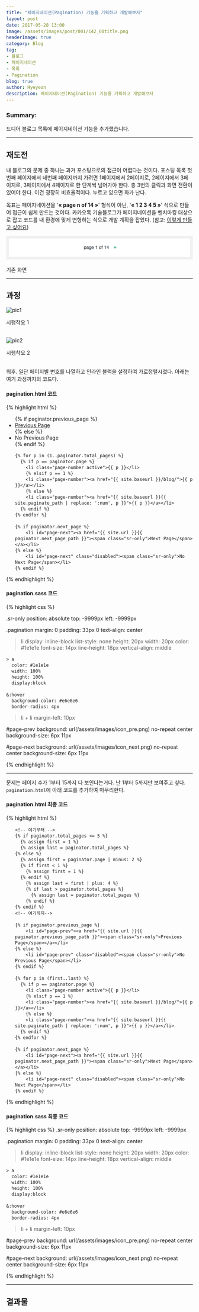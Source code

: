 ```yaml
---
title: "페이지네이션(Pagination) 기능을 기획하고 개발해보자"
layout: post
date: 2017-05-28 13:00
image: /assets/images/post/001/142_00title.png
headerImage: true
category: Blog
tag:
- 블로그
- 페이지네이션
- 목록
- Pagination
blog: true
author: Hyeyeon
description: 페이지네이션(Pagination) 기능을 기획하고 개발해보자
---
```


### Summary:

드디어 블로그 목록에 페이지네이션 기능을 추가했습니다.

---

## 재도전

내 블로그의 문제 중 하나는 과거 포스팅으로의 접근이 어렵다는 것이다. 포스팅 목록 첫번째 페이지에서 네번째 페이지까지 가려면 1페이지에서 2페이지로, 2페이지에서 3페이지로, 3페이지에서 4페이지로 한 단계씩 넘어가야 한다. 총 3번의 클릭과 화면 전환이 있어야 한다. 이건 굉장히 비효율적이다. 누르고 있으면 화가 난다.

목표는 페이지네이션을 '**« page n of 14 »**' 형식이 아닌, '**« 1 2 3 4 5 »**' 식으로 만들어 접근이 쉽게 만드는 것이다. 카카오톡 기술블로그가 페이지네이션을 벤치마킹 대상으로 잡고 코드를 내 환경에 맞게 변형하는 식으로 개발 계획을 잡았다. (참고: [이렇게 만들고 싶어요](https://imyeonn.github.io/blog/blog/140/))

![pic1](/assets/images/post/002/140_01.png)
<figcaption class="caption">기존 화면</figcaption>

---

## 과정

![pic1](/assets/images/post/001/142_01.png)
<figcaption class="caption">시행착오 1</figcaption>
<br>

![pic2](/assets/images/post/001/142_02.png)
<figcaption class="caption">시행착오 2</figcaption>
<br>

워후. 일단 페이지별 변호를 나열하고 인라인 블럭을 설정하여 가로정렬시켰다. 아래는 여기 과정까지의 코드다.

#### pagination.html 코드

{% highlight html %}

<ul class="pagination" role="navigation">
    {% if paginator.previous_page %}
        <li id="page-prev"><a href="{{ site.url }}{{ paginator.previous_page_path }}"><span class="sr-only">Previous Page</span></a></li>
    {% else %}
        <li id="page-prev" class="disabled"><span class="sr-only">No Previous Page</span></li>
    {% endif %}

    {% for p in (1..paginator.total_pages) %}
      {% if p == paginator.page %}
        <li class="page-number active">{{ p }}</li>
        {% elsif p == 1 %}
        <li class="page-number"><a href="{{ site.baseurl }}/blog/">{{ p }}</a></li>
        {% else %}
        <li class="page-number"><a href="{{ site.baseurl }}{{ site.paginate_path | replace: ':num', p }}">{{ p }}</a></li>
      {% endif %}
    {% endfor %}

    {% if paginator.next_page %}
        <li id="page-next"><a href="{{ site.url }}{{ paginator.next_page_path }}"><span class="sr-only">Next Page</span></a></li>
    {% else %}
        <li id="page-next" class="disabled"><span class="sr-only">No Next Page</span></li>
    {% endif %}
</ul>

{% endhighlight %}



#### pagination.sass 코드

{% highlight css %}

.sr-only
  position: absolute
  top: -9999px
  left: -9999px

.pagination
  margin: 0
  padding: 33px 0
  text-align: center

  > li
    display: inline-block
    list-style: none
    height: 20px
    width: 20px
    color: #1e1e1e
    font-size: 14px
    line-height: 18px
    vertical-align: middle

    > a
      color: #1e1e1e
      width: 100%
      height: 100%
      display:block

    &:hover
      background-color: #e6e6e6
      border-radius: 4px

  > li + li
    margin-left: 10px


#page-prev
  background: url(/assets/images/icon_pre.png) no-repeat center
  background-size: 6px 11px

#page-next
  background: url(/assets/images/icon_next.png) no-repeat center
  background-size: 6px 11px

{% endhighlight %}

---

문제는 페이지 수가 1부터 15까지 다 보인다는거다. 난 1부터 5까지만 보여주고 싶다. `pagination.html`에 아래 코드를 추가하여 마무리한다.

#### pagination.html 최종 코드

{% highlight html %}
<ul class="pagination" role="navigation">

    <!-- 여기부터 -->
    {% if paginator.total_pages <= 5 %}
      {% assign first = 1 %}
      {% assign last = paginator.total_pages %}
    {% else %}
      {% assign first = paginator.page | minus: 2 %}
      {% if first < 1 %}
        {% assign first = 1 %}
      {% endif %}
        {% assign last = first | plus: 4 %}
        {% if last > paginator.total_pages %}
          {% assign last = paginator.total_pages %}
        {% endif %}
    {% endif %}
    <!-- 여기까지-->

    {% if paginator.previous_page %}
        <li id="page-prev"><a href="{{ site.url }}{{ paginator.previous_page_path }}"><span class="sr-only">Previous Page</span></a></li>
    {% else %}
        <li id="page-prev" class="disabled"><span class="sr-only">No Previous Page</span></li>
    {% endif %}

    {% for p in (first..last) %}
      {% if p == paginator.page %}
        <li class="page-number active">{{ p }}</li>
        {% elsif p == 1 %}
        <li class="page-number"><a href="{{ site.baseurl }}/blog/">{{ p }}</a></li>
        {% else %}
        <li class="page-number"><a href="{{ site.baseurl }}{{ site.paginate_path | replace: ':num', p }}">{{ p }}</a></li>
      {% endif %}
    {% endfor %}

    {% if paginator.next_page %}
        <li id="page-next"><a href="{{ site.url }}{{ paginator.next_page_path }}"><span class="sr-only">Next Page</span></a></li>
    {% else %}
        <li id="page-next" class="disabled"><span class="sr-only">No Next Page</span></li>
    {% endif %}
</ul>

{% endhighlight %}


#### pagination.sass 최종 코드

{% highlight css %}
.sr-only
  position: absolute
  top: -9999px
  left: -9999px

.pagination
  margin: 0
  padding: 33px 0
  text-align: center

  > li
    display: inline-block
    list-style: none
    height: 20px
    width: 20px
    color: #1e1e1e
    font-size: 14px
    line-height: 18px
    vertical-align: middle

    > a
      color: #1e1e1e
      width: 100%
      height: 100%
      display:block

    &:hover
      background-color: #e6e6e6
      border-radius: 4px

  > li + li
    margin-left: 10px


#page-prev
  background: url(/assets/images/icon_pre.png) no-repeat center
  background-size: 6px 11px

#page-next
  background: url(/assets/images/icon_next.png) no-repeat center
  background-size: 6px 11px

{% endhighlight %}

---

## 결과물
